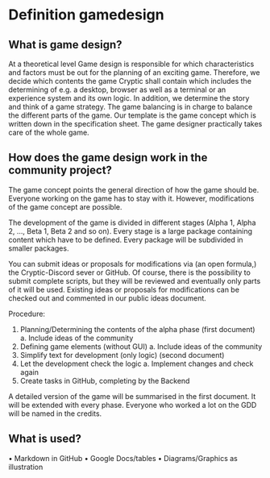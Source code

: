 # Definition gamedesign

## What is game design?
At a theoretical level Game design is responsible for which characteristics and factors must be out for the planning of an exciting game. Therefore, we decide which contents the game Cryptic shall contain which includes the determining of e.g. a desktop, browser as well as a terminal or an experience system and its own logic. In addition, we determine the story and think of a game strategy. The game balancing is in charge to balance the different parts of the game.
Our template is the game concept which is written down in the specification sheet. The game designer practically takes care of the whole game.

## How does the game design work in the community project?
The game concept points the general direction of how the game should be. Everyone working on the game has to stay with it. However, modifications of the game concept are possible.

The development of the game is divided in different stages (Alpha 1, Alpha 2, …, Beta 1, Beta 2 and so on). Every stage is a large package containing content which have to be defined. Every package will be subdivided in smaller packages.

You can submit ideas or proposals for modifications via (an open formula,) the Cryptic-Discord sever or GitHub. Of course, there is the possibility to submit complete scripts, but they will be reviewed and eventually only parts of it will be used. Existing ideas or proposals for modifications can be checked out and commented in our public ideas document.

Procedure:
1.	Planning/Determining the contents of the alpha phase (first document)
    a.	Include ideas of the community
2.	Defining game elements (without GUI)
    a.	Include ideas of the community
3.	Simplify text for development (only logic) (second document)
4.	Let the development check the logic
    a.	Implement changes and check again
5.	Create tasks in GitHub, completing by the Backend

A detailed version of the game will be summarised in the first document. It will be extended with every phase. Everyone who worked a lot on the GDD will be named in the credits.

## What is used?
•	Markdown in GitHub
•	Google Docs/tables
•	Diagrams/Graphics as illustration
